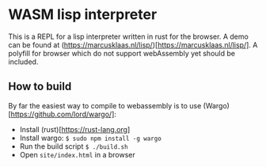 WASM lisp interpreter
=====================

This is a REPL for a lisp interpreter written in rust for the browser. A demo can be found at (https://marcusklaas.nl/lisp/)[https://marcusklaas.nl/lisp/]. A polyfill for browser which do not support webAssembly yet should be included.

How to build
------------

By far the easiest way to compile to webassembly is to use (Wargo)[https://github.com/lord/wargo/]:

 - Install (rust)[https://rust-lang.org]
 - Install wargo: `$ sudo npm install -g wargo`
 - Run the build script `$ ./build.sh`
 - Open `site/index.html` in a browser
